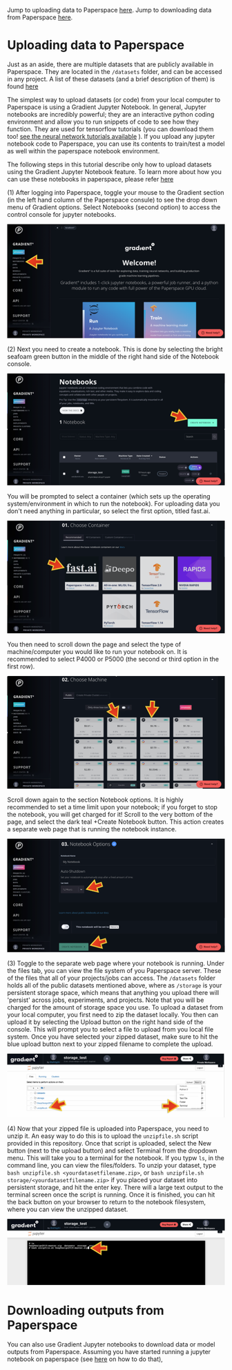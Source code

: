 Jump to uploading data to Paperspace [here](#uploading-data-to-paperspace).
Jump to downloading data from Paperspace [here](#downloading-outputs-from-paperspace).

# Uploading data to Paperspace

Just as an aside, there are multiple datasets that are publicly available in Paperspace. They are located in the `/datasets` folder, and can be accessed in any project. A list of these datasets (and a brief description of them) is found 
[here](https://docs.paperspace.com/gradient/data/public-datasets-repository)

The simplest way to upload datasets (or code) from your local computer to Paperspace is using a Gradient Jupyter Notebook. 
In general, Jupyter notebooks are incredibly powerful; they are an interactive python coding environment and allow you to run snippets of code to see how they function. They are used for tensorflow tutorials (you can download them too! [see the neural network tutorials available](https://www.tensorflow.org/tutorials/images/cnn) ). If you upload any jupyter notebook code to Paperspace, you can use its contents to train/test a model as well within the paperspace notebook environment.

The following steps in this tutorial describe only how to upload datasets using the Gradient Jupyter Notebook feature. To learn more about how you can use these notebooks in paperspace, please refer [here](https://support.paperspace.com/hc/en-us/articles/115004535973-Getting-Started-with-Notebooks)


(1) After logging into Paperspace, toggle your mouse to the Gradient section (in the left hand column of the Paperspace consule) to see the drop down menu of Gradient options. Select Notebooks (second option) to access the control console for jupyter notebooks. 

![Go to notebook console](tutorial_images/paperspace_accessnotebooks.png)

(2) Next you need to create a notebook. This is done by selecting the bright seafoam green button in the middle of the right hand side of the Notebook console. 

![create notebook](tutorial_images/paperspace_createnb.png)


You will be prompted to select a container (which sets up the operating system/environment in which to run the notebook). For uploading data you don't need anything in particular, so select the first option, titled fast.ai. 

![select notebook container](tutorial_images/paperspace_nbchcont.png)

You then need to scroll down the page and select the type of machine/computer you would like to run your notebook on. It is recommended to select P4000 or P5000 (the second or third option in the first row). 

![select notebook machine](tutorial_images/paperspace_nbchoosemach.png)

Scroll down again to the section Notebook options. It is highly recommended to set a time limit upon your notebook; if you forget to stop the notebook, you will get charged for it! Scroll to the very bottom of the page, and select the dark teal +Create Notebook button.
This action creates a separate web page that is running the notebook instance.

![select notebook options and start the notebook running](tutorial_images/paperspace_nbsubopt.png)

(3) Toggle to the separate web page where your notebook is running. Under the files tab, you can view the file system of you Paperspace server. These of the files that all of your projects/jobs can access. The `/datasets` folder holds all of the public datasets mentioned above, where as `/storage` is your persistent storage space, which means that anything you upload there will 'persist' across jobs, experiments, and projects. Note that you will be charged for the amount of storage space you use. To upload a dataset from your local computer, you first need to zip the dataset locally. You then can upload it by selecting the Upload button on the right hand side of the console. This will prompt you to select a file to upload from you local file system. Once you have selected your zipped dataset, make sure to hit the blue upload button next to your zipped filename to complete the upload.

![start zipped dataset upload](tutorial_images/paperspace_unzipupload.png)


(4) Now that your zipped file is uploaded into Paperspace, you need to unzip it. An easy way to do this is to upload the `unzipfile.sh` script provided in this repository. Once that script is uploaded, select the New button (next to the upload button) and select Terminal from the dropdown menu. This will take you to a terminal for the notebook. If you typw `ls`, in the command line, you can view the files/folders. To unzip your dataset, type `bash unzipfile.sh <yourdatasetfilename.zip>`, or `bash unzipfile.sh storage/<yourdatasetfilename.zip>` if you placed your dataset into persistent storage, and hit the enter key. There will a large text output to the terminal screen once the script is running. Once it is finished, you can hit the back button on your browser to return to the notebook filesystem, where you can view the unzipped dataset. 

![unzip dataset using notebook terminal](tutorial_images/paperspace_unzipterminal.png)

# Downloading outputs from Paperspace

You can also use Gradient Jupyter notebooks to download data or model outputs from Paperspace. Assuming you have started running a jupyter notebook on paperspace (see [here](#) on how to do that),
